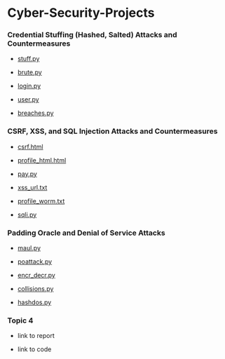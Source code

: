 # Cyber-Security-Projects

### Credential Stuffing (Hashed, Salted) Attacks and Countermeasures

- [stuff.py](https://github.com/barkadosh1/Cyber-Security-Projects/blob/master/stuff.py)

- [brute.py](https://github.com/barkadosh1/Cyber-Security-Projects/blob/master/brute.py)

- [login.py](https://github.com/barkadosh1/Cyber-Security-Projects/blob/master/login.py)

- [user.py](https://github.com/barkadosh1/Cyber-Security-Projects/blob/master/user.py)

- [breaches.py](https://github.com/barkadosh1/Cyber-Security-Projects/blob/master/breaches.py)

### CSRF, XSS, and SQL Injection Attacks and Countermeasures 

- [csrf.html](https://github.com/barkadosh1/Cyber-Security-Projects/blob/master/csrf.html)

- [profile_html.html](https://github.com/barkadosh1/Cyber-Security-Projects/blob/master/profile_html.html)

- [pay.py](https://github.com/barkadosh1/Cyber-Security-Projects/blob/master/pay.py)

- [xss_url.txt](https://github.com/barkadosh1/Cyber-Security-Projects/blob/master/xss_url.txt)

- [profile_worm.txt](https://github.com/barkadosh1/Cyber-Security-Projects/blob/master/profile_worm.txt)

- [sqli.py](https://github.com/barkadosh1/Cyber-Security-Projects/blob/master/sqli.py)

### Padding Oracle and Denial of Service Attacks

- [maul.py](https://github.com/barkadosh1/Cyber-Security-Projects/blob/master/maul.py)

- [poattack.py](https://github.com/barkadosh1/Cyber-Security-Projects/blob/master/poattack.py)

- [encr_decr.py](https://github.com/barkadosh1/Cyber-Security-Projects/blob/master/encr_decr.py)

- [collisions.py](https://github.com/barkadosh1/Cyber-Security-Projects/blob/master/collisions.py)

- [hashdos.py](https://github.com/barkadosh1/Cyber-Security-Projects/blob/master/hashdos.py)

### Topic 4

- link to report

- link to code
